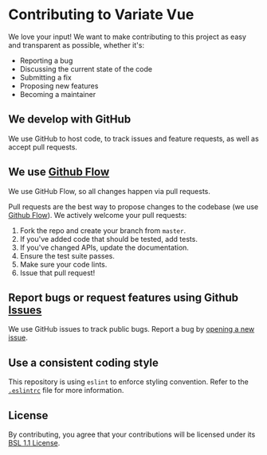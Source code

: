 # Contributing to Variate Vue

We love your input! We want to make contributing to this project as easy and transparent as possible, whether it's:

- Reporting a bug
- Discussing the current state of the code
- Submitting a fix
- Proposing new features
- Becoming a maintainer

## We develop with GitHub

We use GitHub to host code, to track issues and feature requests, as well as accept pull requests.

## We use [Github Flow](https://guides.github.com/introduction/flow/index.html)

We use GitHub Flow, so all changes happen via pull requests. 

Pull requests are the best way to propose changes to the codebase (we use [Github Flow](https://guides.github.com/introduction/flow/index.html)). We actively welcome your pull requests:

1. Fork the repo and create your branch from `master`.
2. If you've added code that should be tested, add tests.
3. If you've changed APIs, update the documentation.
4. Ensure the test suite passes.
5. Make sure your code lints.
6. Issue that pull request!

## Report bugs or request features using Github [Issues](https://github.com/VariateApp/variate-vue/issues)

We use GitHub issues to track public bugs. Report a bug by [opening a new issue]().

## Use a consistent coding style

This repository is using `eslint` to enforce styling convention. Refer to the [`.eslintrc`](https://github.com/VariateApp/variate-vue/blob/master/.eslintrc) file for more information.

## License

By contributing, you agree that your contributions will be licensed under its [BSL 1.1 License](https://github.com/VariateApp/variate-vue/blob/master/LICENSE).
